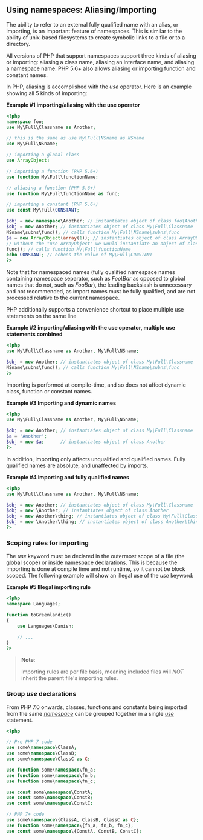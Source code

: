 Using namespaces: Aliasing/Importing
------------------------------------

The ability to refer to an external fully qualified name with an alias,
or importing, is an important feature of namespaces. This is similar to
the ability of unix-based filesystems to create symbolic links to a file
or to a directory.

All versions of PHP that support namespaces support three kinds of
aliasing or importing: aliasing a class name, aliasing an interface
name, and aliasing a namespace name. PHP 5.6+ also allows aliasing or
importing function and constant names.

In PHP, aliasing is accomplished with the *use* operator. Here is an
example showing all 5 kinds of importing:

**Example \#1 importing/aliasing with the use operator**

``` php
<?php
namespace foo;
use My\Full\Classname as Another;

// this is the same as use My\Full\NSname as NSname
use My\Full\NSname;

// importing a global class
use ArrayObject;

// importing a function (PHP 5.6+)
use function My\Full\functionName;

// aliasing a function (PHP 5.6+)
use function My\Full\functionName as func;

// importing a constant (PHP 5.6+)
use const My\Full\CONSTANT;

$obj = new namespace\Another; // instantiates object of class foo\Another
$obj = new Another; // instantiates object of class My\Full\Classname
NSname\subns\func(); // calls function My\Full\NSname\subns\func
$a = new ArrayObject(array(1)); // instantiates object of class ArrayObject
// without the "use ArrayObject" we would instantiate an object of class foo\ArrayObject
func(); // calls function My\Full\functionName
echo CONSTANT; // echoes the value of My\Full\CONSTANT
?>
```

Note that for namespaced names (fully qualified namespace names
containing namespace separator, such as *Foo\\Bar* as opposed to global
names that do not, such as *FooBar*), the leading backslash is
unnecessary and not recommended, as import names must be fully
qualified, and are not processed relative to the current namespace.

PHP additionally supports a convenience shortcut to place multiple use
statements on the same line

**Example \#2 importing/aliasing with the use operator, multiple use
statements combined**

``` php
<?php
use My\Full\Classname as Another, My\Full\NSname;

$obj = new Another; // instantiates object of class My\Full\Classname
NSname\subns\func(); // calls function My\Full\NSname\subns\func
?>
```

Importing is performed at compile-time, and so does not affect dynamic
class, function or constant names.

**Example \#3 Importing and dynamic names**

``` php
<?php
use My\Full\Classname as Another, My\Full\NSname;

$obj = new Another; // instantiates object of class My\Full\Classname
$a = 'Another';
$obj = new $a;      // instantiates object of class Another
?>
```

In addition, importing only affects unqualified and qualified names.
Fully qualified names are absolute, and unaffected by imports.

**Example \#4 Importing and fully qualified names**

``` php
<?php
use My\Full\Classname as Another, My\Full\NSname;

$obj = new Another; // instantiates object of class My\Full\Classname
$obj = new \Another; // instantiates object of class Another
$obj = new Another\thing; // instantiates object of class My\Full\Classname\thing
$obj = new \Another\thing; // instantiates object of class Another\thing
?>
```

### Scoping rules for importing

The *use* keyword must be declared in the outermost scope of a file (the
global scope) or inside namespace declarations. This is because the
importing is done at compile time and not runtime, so it cannot be block
scoped. The following example will show an illegal use of the *use*
keyword:

**Example \#5 Illegal importing rule**

``` php
<?php
namespace Languages;

function toGreenlandic()
{
    use Languages\Danish;

    // ...
}
?>
```

> **Note**:
>
> Importing rules are per file basis, meaning included files will *NOT*
> inherit the parent file's importing rules.

### Group *use* declarations

From PHP 7.0 onwards, classes, functions and constants being imported
from the same
<a href="/language/namespaces/definition.html" class="link"><em>namespace</em></a>
can be grouped together in a single
<a href="/language/namespaces/importing.html" class="link"><em>use</em></a>
statement.

``` php
<?php

// Pre PHP 7 code
use some\namespace\ClassA;
use some\namespace\ClassB;
use some\namespace\ClassC as C;

use function some\namespace\fn_a;
use function some\namespace\fn_b;
use function some\namespace\fn_c;

use const some\namespace\ConstA;
use const some\namespace\ConstB;
use const some\namespace\ConstC;

// PHP 7+ code
use some\namespace\{ClassA, ClassB, ClassC as C};
use function some\namespace\{fn_a, fn_b, fn_c};
use const some\namespace\{ConstA, ConstB, ConstC};
```
